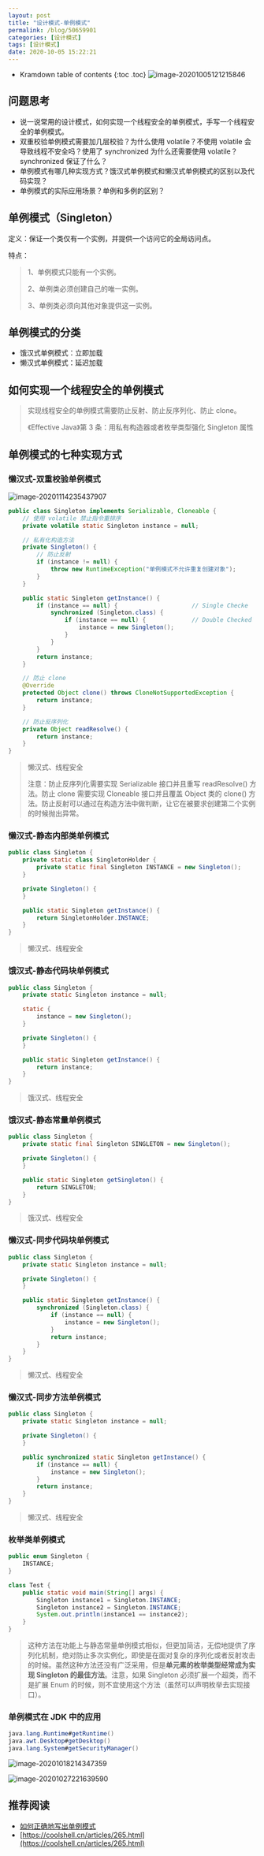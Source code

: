 ```yaml
---
layout: post
title: "设计模式-单例模式"
permalink: /blog/50659901
categories: [设计模式]
tags: [设计模式]
date: 2020-10-05 15:22:21
---
```


* Kramdown table of contents
{:toc .toc}
![image-20201005121215846](../assets/post-list/img/image-20201005121215846.png)

## 问题思考

- 说一说常用的设计模式，如何实现一个线程安全的单例模式，手写一个线程安全的单例模式。
- 双重校验单例模式需要加几层校验？为什么使用 volatile？不使用 volatile 会导致线程不安全吗？使用了 synchronized 为什么还需要使用 volatile？synchronized 保证了什么？
- 单例模式有哪几种实现方式？饿汉式单例模式和懒汉式单例模式的区别以及代码实现？
- 单例模式的实际应用场景？单例和多例的区别？

## 单例模式（Singleton）

定义：保证一个类仅有一个实例，并提供一个访问它的全局访问点。

特点：

> 1、单例模式只能有一个实例。
>
> 2、单例类必须创建自己的唯一实例。
>
> 3、单例类必须向其他对象提供这一实例。

## 单例模式的分类

- 饿汉式单例模式：立即加载
- 懒汉式单例模式：延迟加载

## 如何实现一个线程安全的单例模式

> 实现线程安全的单例模式需要防止反射、防止反序列化、防止 clone。
>
> 《Effective Java》第 3 条：用私有构造器或者枚举类型强化 Singleton 属性

## 单例模式的七种实现方式

### 懒汉式-双重校验单例模式

![image-20201114235437907](../assets/post-list/img/image-20201114235437907.png)

```java
public class Singleton implements Serializable, Cloneable {
    // 使用 volatile 禁止指令重排序
    private volatile static Singleton instance = null;

    // 私有化构造方法
    private Singleton() {
        // 防止反射
        if (instance != null) {
            throw new RuntimeException("单例模式不允许重复创建对象");
        }
    }

    public static Singleton getInstance() {
        if (instance == null) {                     // Single Checke
            synchronized (Singleton.class) {
                if (instance == null) {             // Double Checked
                    instance = new Singleton();
                }
            }
        }
        return instance;
    }

    // 防止 clone
    @Override
    protected Object clone() throws CloneNotSupportedException {
        return instance;
    }

    // 防止反序列化
    private Object readResolve() {
        return instance;
    }
}
```

> 懒汉式、线程安全
>
> 注意：防止反序列化需要实现 Serializable 接口并且重写 readResolve() 方法。防止 clone 需要实现 Cloneable 接口并且覆盖 Object 类的 clone() 方法。防止反射可以通过在构造方法中做判断，让它在被要求创建第二个实例的时候抛出异常。

### 懒汉式-静态内部类单例模式

```java
public class Singleton {
    private static class SingletonHolder {
        private static final Singleton INSTANCE = new Singleton();
    }

    private Singleton() {
    }

    public static Singleton getInstance() {
        return SingletonHolder.INSTANCE;
    }
}
```

> 懒汉式、线程安全

### 饿汉式-静态代码块单例模式

```java
public class Singleton {
    private static Singleton instance = null;

    static {
        instance = new Singleton();
    }

    private Singleton() {
    }

    public static Singleton getInstance() {
        return instance;
    }
}
```

> 饿汉式、线程安全

### 饿汉式-静态常量单例模式

```java
public class Singleton {
    private static final Singleton SINGLETON = new Singleton();

    private Singleton() {
    }

    public static Singleton getSingleton() {
        return SINGLETON;
    }
}
```

> 饿汉式、线程安全

### 懒汉式-同步代码块单例模式

```java
public class Singleton {
    private static Singleton instance = null;

    private Singleton() {
    }

    public static Singleton getInstance() {
        synchronized (Singleton.class) {
            if (instance == null) {
                instance = new Singleton();
            }
            return instance;
        }
    }
}
```

> 懒汉式、线程安全

### 懒汉式-同步方法单例模式

```java
public class Singleton {
    private static Singleton instance = null;

    private Singleton() {
    }

    public synchronized static Singleton getInstance() {
        if (instance == null) {
            instance = new Singleton();
        }
        return instance;
    }
}
```

> 懒汉式、线程安全

### 枚举类单例模式

```java
public enum Singleton {
    INSTANCE;
}

class Test {
    public static void main(String[] args) {
        Singleton instance1 = Singleton.INSTANCE;
        Singleton instance2 = Singleton.INSTANCE;
        System.out.println(instance1 == instance2);
    }
}
```

> 这种方法在功能上与静态常量单例模式相似，但更加简洁，无偿地提供了序列化机制，绝对防止多次实例化，即使是在面对复杂的序列化或者反射攻击的时候。虽然这种方法还没有广泛采用，但是**单元素的枚举类型经常成为实现 Singleton 的最佳方法**。注意，如果 Singleton 必须扩展一个超类，而不是扩展 Enum 的时候，则不宜使用这个方法（虽然可以声明枚举去实现接口）。

### 单例模式在 JDK 中的应用

```java
java.lang.Runtime#getRuntime()
java.awt.Desktop#getDesktop()
java.lang.System#getSecurityManager()
```

![image-20201018214347359](../assets/post-list/img/image-20201018214347359.png)

![image-20201027221639590](../assets/post-list/img/image-20201027221639590.png)

## 推荐阅读

- [如何正确地写出单例模式](http://wuchong.me/blog/2014/08/28/how-to-correctly-write-singleton-pattern/)
- [https://coolshell.cn/articles/265.html](https://coolshell.cn/articles/265.html)